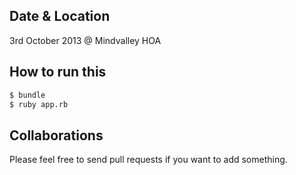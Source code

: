 Date & Location
---------------
3rd October 2013 @ Mindvalley HOA

How to run this
---------------
```bash
$ bundle
$ ruby app.rb
```

Collaborations
--------------
Please feel free to send pull requests if you want to add something.
